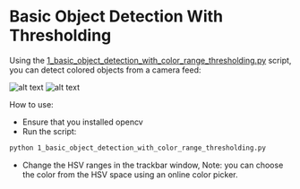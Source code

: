 # Basic Object Detection With Thresholding
Using the [1_basic_object_detection_with_color_range_thresholding.py](https://github.com/RawanLaz/Computer_vision_fundamentals/blob/main/object_detection/1_basic_object_detection_with_color_range_thresholding.py) script, you can detect colored objects from a camera feed:

![alt text](https://github.com/RawanLaz/Computer_vision_fundamentals/blob/main/object_detection/images/color_thresholding_1.png)
![alt text](https://github.com/RawanLaz/Computer_vision_fundamentals/blob/main/object_detection/images/color_thresholding_2.png)
 
 How to use:
 - Ensure that you installed opencv
 - Run the script:
 ```bash 
 python 1_basic_object_detection_with_color_range_thresholding.py 
 ```
 - Change the HSV ranges in the trackbar window, Note: you can choose the color from the HSV space using an online color picker.
